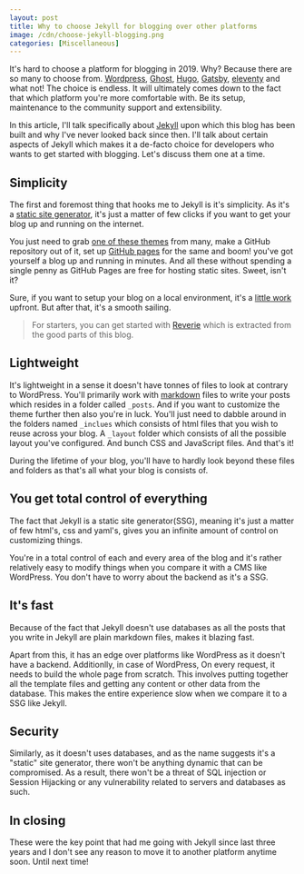 ```yaml
---
layout: post
title: Why to choose Jekyll for blogging over other platforms 
image: /cdn/choose-jekyll-blogging.png
categories: [Miscellaneous]
---
```


It's hard to choose a platform for blogging in 2019. Why? Because there are so many to choose from. [Wordpress](https://wordpress.com/), [Ghost](https://gohugo.io/), [Hugo](https://gohugo.io/), [Gatsby](https://www.gatsbyjs.org/), [eleventy](https://www.11ty.dev/) and what not! The choice is endless. It will ultimately comes down to the fact that which platform you're more comfortable with. Be its setup, maintenance to the community support and extensibility.

In this article, I'll talk specifically about [Jekyll](https://jekyllrb.com/) upon which this blog has been built and why I've never looked back since then. I'll talk about certain aspects of Jekyll which makes it a de-facto choice for developers who wants to get started with blogging. Let's discuss them one at a time.

## Simplicity

The first and foremost thing that hooks me to Jekyll is it's simplicity. As it's a [static site generator](https://davidwalsh.name/introduction-static-site-generators), it's just a matter of few clicks if you want to get your blog up and running on the internet.

You just need to grab [one of these themes](https://github.com/topics/jekyll-theme) from many, make a GitHub repository out of it, set up [GitHub pages](https://pages.github.com/) for the same and boom! you've got yourself a blog up and running in minutes. And all these without spending a single penny as GitHub Pages are free for hosting static sites. Sweet, isn't it?

Sure, if you want to setup your blog on a local environment, it's a [little work](https://jekyllrb.com/docs/) upfront. But after that, it's a smooth sailing.

> For starters, you can get started with [Reverie](https://github.com/amitmerchant1990/reverie) which is extracted from the good parts of this blog.

## Lightweight

It's lightweight in a sense it doesn't have tonnes of files to look at contrary to WordPress. You'll primarily work with [markdown](https://daringfireball.net/projects/markdown/) files to write your posts which resides in a folder called `_posts`. And if you want to customize the theme further then also you're in luck. You'll just need to dabble around in the folders named `_inclues` which consists of html files that you wish to reuse across your blog. A `_layout` folder which consists of all the possible layout you've configured. And bunch CSS and JavaScript files. And that's it!

During the lifetime of your blog, you'll have to hardly look beyond these files and folders as that's all what your blog is consists of.

## You get total control of everything

The fact that Jekyll is a static site generator(SSG), meaning it's just a matter of few html's, css and yaml's, gives you an infinite amount of control on customizing things.

You're in a total control of each and every area of the blog and it's rather relatively easy to modify things when you compare it with a CMS like WordPress. You don't have to worry about the backend as it's a SSG. 

## It's fast

Because of the fact that Jekyll doesn't use databases as all the posts that you write in Jekyll are plain markdown files, makes it blazing fast. 

Apart from this, it has an edge over platforms like WordPress as it doesn't have a backend. Additionlly, in case of WordPress, On every request, it needs to build the whole page from scratch. This involves putting together all the template files and getting any content or other data from the database. This makes the entire experience slow when we compare it to a SSG like Jekyll.

## Security

Similarly, as it doesn't uses databases, and as the name suggests it's a "static" site generator, there won't be anything dynamic that can be compromised. As a result, there won't be a threat of SQL injection or Session Hijacking or any vulnerability related to servers and databases as such.

## In closing

These were the key point that had me going with Jekyll since last three years and I don't see any reason to move it to another platform anytime soon. Until next time!
